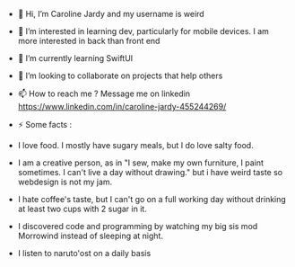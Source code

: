 - 👋 Hi, I’m Caroline Jardy and my username is weird 
- 👀 I’m interested in learning dev, particularly for mobile devices. I am more interested in back than front end
- 🌱 I’m currently learning SwiftUI
- 💞️ I’m looking to collaborate on projects that help others 
  
- 📫 How to reach me ? Message me on linkedin https://www.linkedin.com/in/caroline-jardy-455244269/

  
- ⚡ Some facts :
- I love food. I mostly have sugary meals, but I do love salty food.
- I am a creative person, as in "I sew, make my own furniture, I paint sometimes. I can't live a day without drawing." but i have weird taste so webdesign is not my jam.
- I hate coffee's taste, but I can't go on a full working day without drinking at least two cups with 2 sugar in it.
- I discovered code and programming by watching my big sis mod Morrowind instead of sleeping at night.
- I listen to naruto'ost on a daily basis

 

<!---
Carjardying/Carjardying is a ✨ special ✨ repository because its `README.md` (this file) appears on your GitHub profile.
You can click the Preview link to take a look at your changes.
--->
